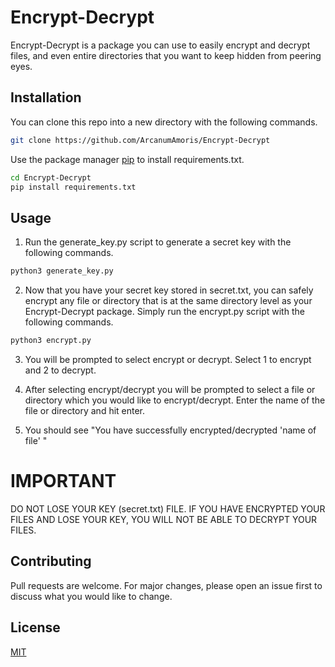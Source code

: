 # Encrypt-Decrypt

Encrypt-Decrypt is a package you can use to easily encrypt and decrypt files, and even entire directories that you want to keep hidden from peering eyes.

## Installation

You can clone this repo into a new directory with the following commands.

```bash 
git clone https://github.com/ArcanumAmoris/Encrypt-Decrypt
```

Use the package manager [pip](https://pip.pypa.io/en/stable/) to install requirements.txt.

```bash
cd Encrypt-Decrypt
pip install requirements.txt
```

## Usage

1. Run the generate_key.py script to generate a secret key with the following commands.

```bash 
python3 generate_key.py
```

2. Now that you have your secret key stored in secret.txt, you can safely encrypt any file or directory that is at the same directory level as your Encrypt-Decrypt package. Simply run the encrypt.py script with the following commands.

```bash 
python3 encrypt.py
```

3. You will be prompted to select encrypt or decrypt. Select 1 to encrypt and 2 to decrypt.

4. After selecting encrypt/decrypt you will be prompted to select a file or directory which you would like to encrypt/decrypt. Enter the name of the file or directory and hit enter. 

5. You should see "You have successfully encrypted/decrypted 'name of file' "

# IMPORTANT 

DO NOT LOSE YOUR KEY (secret.txt) FILE. IF YOU HAVE ENCRYPTED YOUR FILES AND LOSE YOUR KEY, YOU WILL NOT BE ABLE TO DECRYPT YOUR FILES.


## Contributing
Pull requests are welcome. For major changes, please open an issue first to discuss what you would like to change.


## License
[MIT](https://choosealicense.com/licenses/mit/)
